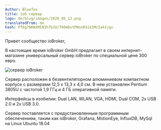 ```yaml
---
Author: Bluefox
title: iob сервер
logo: de/blog/images/2020_05_12.png
translatedFrom: de
hash: PT6g7N6NXMIN3h7bJU/T6OmbvtPWsnRSik2McIak1jg=
---
```

Привет сообщество ioBroker,
<!-- SOURCE: 477996 Hallo ioBroker-Community, -->

В настоящее время ioBroker GmbH предлагает в своем интернет-магазине универсальный сервер ioBroker по специальной цене 300 евро.
<!-- SOURCE: 908881 Die ioBroker GmbH bietet in ihrem [Webshop](https://iobroker.com/shop) im Moment einen All-In-One ioBroker Server zum Sonderpreis von 300€ an. -->

![сервер ioBroker](https://iobroker.com/wp-content/uploads/2020/04/iob-server.png)
<!-- SOURCE: 805228 §§IIIII_0§§ -->

Сервер расположен в безвентиляторном алюминиевом компактном корпусе с размерами 12,5 х 13,3 х 4,0 см.
В нем установлен Pentium 3805U с частотой 1,9 ГГц и 4 ГБ оперативной памяти.
<!-- SOURCE: 378829 Der Server befindet sich in einem lüfterlosen Kompaktgehäuse aus Aluminium mit den Maßen 12,5 x 13,3 x 4,0 cm.
Darin untergebracht ist ein Pentium 3805U @1,9 GHz unterstützt von 4GB RAM. -->

Интерфейсы в изобилии: Dual LAN, WLAN, VGA, HDMI, Dual COM, 2x USB 2.0 и 2x USB 3.0.
<!-- SOURCE: 745730 Schnittstellen sind reichlich vorhanden: Dual LAN, WLAN, VGA, HDMI, Dual COM, 2x USB 2.0 und 2x USB 3.0. -->

Сервер поставляется с предустановленным программным обеспечением, таким как ioBroker, Grafana, MotionEye, InfluxDB, MySql на Linux Ubuntu 18.04
<!-- SOURCE: 852202 Ausgeliefert wird der Server mit vorinstallierter Software wie ioBroker, Grafana, MotionEye, InfluxDB, MySql auf Linux Ubuntu 18.04 -->